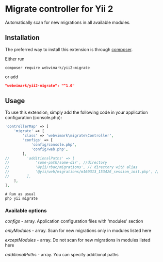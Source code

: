 # Migrate controller for Yii 2

Automatically scan for new migrations in all available modules.

## Installation

The preferred way to install this extension is through [composer](http://getcomposer.org/download/).

Either run

```
composer require webvimark/yii2-migrate
```

or add

```json
"webvimark/yii2-migrate": "^1.0"
```

## Usage

To use this extension, simply add the following code in your application configuration (console.php):

```php
'controllerMap' => [
    'migrate' => [
        'class' => 'webvimark\migrate\Controller',
        'configs' => [
            'config/console.php',
            'config/web.php',
        ],
//        'additionalPaths' => [
//            'some-path/some-dir', //directory
//            '@yii/rbac/migrations', // directory with alias
//            '@yii/web/migrations/m160313_153426_session_init.php', // single file
//        ],
    ],
],
```

```
# Run as usual
php yii migrate
```

### Available options

*configs* - array. Application configuration files with 'modules' section

*onlyModules* - array. Scan for new migrations only in modules listed here

*exceptModules* - array. Do not scan for new migrations in modules listed here

*additionalPaths* - array. You can specify additional paths
